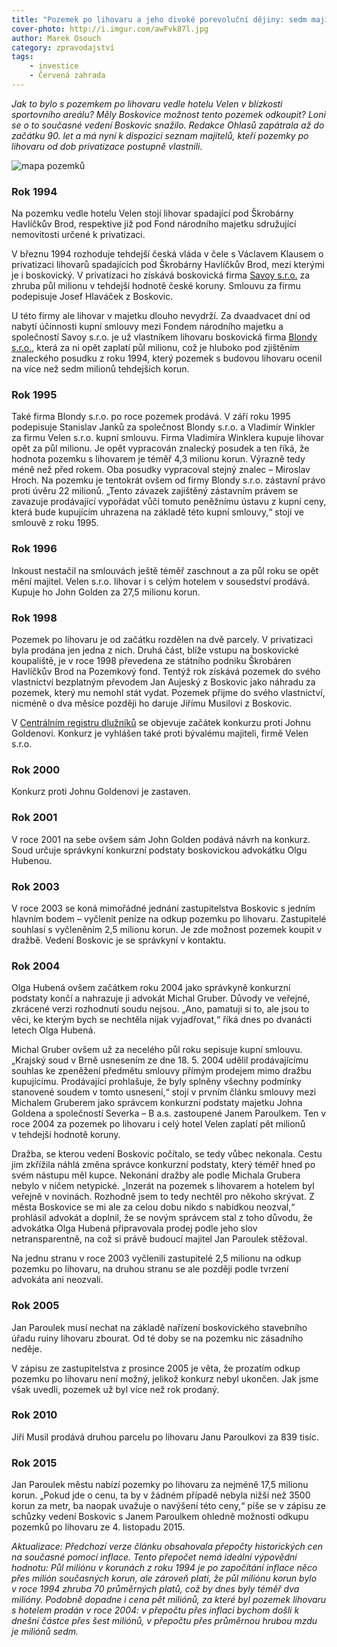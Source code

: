 ```yaml
---
title: "Pozemek po lihovaru a jeho divoké porevoluční dějiny: sedm majitelů, zástavní právo i zrušená dražba"
cover-photo: http://i.imgur.com/awFvk87l.jpg
author: Marek Osouch
category: zpravodajství
tags:
    - investice
    - Červená zahrada
---
```


*Jak to bylo s pozemkem po lihovaru vedle hotelu Velen v blízkosti sportovního areálu? Měly Boskovice možnost tento pozemek odkoupit? Loni se o to současné vedení Boskovic snažilo. Redakce Ohlasů zapátrala až do začátku 90. let a má nyní k dispozici seznam majitelů, kteří pozemky po lihovaru od dob privatizace postupně vlastnili.*

<img src="http://i.imgur.com/US3eOKR.png" alt="mapa pozemků" class="img-responsive img-popup" data-author="Mapy.cz">

### Rok 1994

Na pozemku vedle hotelu Velen stojí lihovar spadající pod Škrobárny Havlíčkův Brod, respektive již pod Fond národního majetku sdružující nemovitosti určené k privatizaci. 

V březnu 1994 rozhoduje tehdejší česká vláda v čele s Václavem Klausem o privatizaci lihovarů spadajících pod Škrobárny Havlíčkův Brod, mezi kterými je i boskovický. V privatizaci ho získává boskovická firma [Savoy s.r.o.](https://or.justice.cz/ias/ui/rejstrik-firma.vysledky?subjektId=559862&typ=UPLNY) za zhruba půl milionu v tehdejší hodnotě české koruny. Smlouvu za firmu podepisuje Josef Hlaváček z Boskovic.

U této firmy ale lihovar v majetku dlouho nevydrží. Za dvaadvacet dní od nabytí účinnosti kupní smlouvy mezi Fondem národního majetku a společností Savoy s.r.o. je už vlastníkem lihovaru boskovická firma [Blondy s.r.o.](https://or.justice.cz/ias/ui/rejstrik-firma.vysledky?subjektId=444419&typ=UPLNY), která za ni opět zaplatí půl milionu, což je hluboko pod zjištěním znaleckého posudku z roku 1994, který pozemek s budovou lihovaru ocenil na více než sedm milionů tehdejších korun.

### Rok 1995

Také firma Blondy s.r.o. po roce pozemek prodává. V září roku 1995 podepisuje Stanislav Janků za společnost Blondy s.r.o. a Vladimír Winkler za firmu Velen s.r.o. kupní smlouvu. Firma Vladimíra Winklera kupuje lihovar opět za půl milionu. Je opět vypracován znalecký posudek a ten říká, že hodnota pozemku s lihovarem je téměř 4,3 milionu korun. Výrazně tedy méně než před rokem. Oba posudky vypracoval stejný znalec – Miroslav Hroch. Na pozemku je tentokrát ovšem od firmy Blondy s.r.o. zástavní právo proti úvěru 22 milionů. „Tento závazek zajištěný zástavním právem se zavazuje prodávající vypořádat vůči tomuto peněžnímu ústavu z kupní ceny, která bude kupujícím uhrazena na základě této kupní smlouvy,“ stojí ve smlouvě z roku 1995.

### Rok 1996

Inkoust nestačil na smlouvách ještě téměř zaschnout a za půl roku se opět mění majitel. Velen s.r.o. lihovar i s celým hotelem v sousedství prodává. Kupuje ho John Golden za 27,5 milionu korun.

### Rok 1998

Pozemek po lihovaru je od začátku rozdělen na dvě parcely. V privatizaci byla prodána jen jedna z nich. Druhá část, blíže vstupu na boskovické koupaliště, je v roce 1998 převedena ze státního podniku Škrobáren Havlíčkův Brod na Pozemkový fond. Tentýž rok získává pozemek do svého vlastnictví bezplatným převodem Jan Aujeský z Boskovic jako náhradu za pozemek, který mu nemohl stát vydat. Pozemek přijme do svého vlastnictví, nicméně o dva měsíce později ho daruje Jiřímu Musilovi z Boskovic.

V [Centrálním registru dlužníků](http://www.centralniregistrdluzniku.cz/navrhy-a-konkursy-na-majetek/163/3775.htm) se objevuje začátek konkurzu proti Johnu Goldenovi. Konkurz je vyhlášen také proti bývalému majiteli, firmě Velen s.r.o.

### Rok 2000

Konkurz proti Johnu Goldenovi je zastaven.

### Rok 2001

V roce 2001 na sebe ovšem sám John Golden podává návrh na konkurz. Soud určuje správkyní konkurzní podstaty boskovickou advokátku Olgu Hubenou.

### Rok 2003

V roce 2003 se koná mimořádné jednání zastupitelstva Boskovic s jedním hlavním bodem – vyčlenit peníze na odkup pozemku po lihovaru. Zastupitelé souhlasí s vyčleněním 2,5 milionu korun. Je zde možnost pozemek koupit v dražbě. Vedení Boskovic je se správkyní v kontaktu.

### Rok 2004

Olga Hubená ovšem začátkem roku 2004 jako správkyně konkurzní podstaty končí a nahrazuje ji advokát Michal Gruber. Důvody ve veřejné, zkrácené verzi rozhodnutí soudu nejsou. „Ano, pamatuji si to, ale jsou to věci, ke kterým bych se nechtěla nijak vyjadřovat,“ říká dnes po dvanácti letech Olga Hubená.

Michal Gruber ovšem už za necelého půl roku sepisuje kupní smlouvu. „Krajský soud v Brně usnesením ze dne 18. 5. 2004 udělil prodávajícímu souhlas ke zpeněžení předmětu smlouvy přímým prodejem mimo dražbu kupujícímu. Prodávající prohlašuje, že byly splněny všechny podmínky stanovené soudem v tomto usnesení,“ stojí v prvním článku smlouvy mezi Michalem Gruberem jako správcem konkurzní podstaty majetku Johna Goldena a společností Severka – B a.s. zastoupené Janem Paroulkem. Ten v roce 2004 za pozemek po lihovaru i celý hotel Velen zaplatí pět milionů v tehdejší hodnotě koruny.

Dražba, se kterou vedení Boskovic počítalo, se tedy vůbec nekonala. Cestu jim zkřížila náhlá změna správce konkurzní podstaty, který téměř hned po svém nástupu měl kupce. Nekonání dražby ale podle Michala Grubera nebylo v ničem netypické. „Inzerát na pozemek s lihovarem a hotelem byl veřejně v novinách. Rozhodně jsem to tedy nechtěl pro někoho skrývat. Z města Boskovice se mi ale za celou dobu nikdo s nabídkou neozval,“ prohlásil advokát a doplnil, že se novým správcem stal z toho důvodu, že advokátka Olga Hubená připravovala prodej podle jeho slov netransparentně, na což si právě budoucí majitel Jan Paroulek stěžoval.

Na jednu stranu v roce 2003 vyčlenili zastupitelé 2,5 milionu na odkup pozemku po lihovaru, na druhou stranu se ale později podle tvrzení advokáta ani neozvali.

### Rok 2005

Jan Paroulek musí nechat na základě nařízení boskovického stavebního úřadu ruiny lihovaru zbourat. Od té doby se na pozemku nic zásadního neděje.

V zápisu ze zastupitelstva z prosince 2005 je věta, že prozatím odkup pozemku po lihovaru není možný, jelikož konkurz nebyl ukončen. Jak jsme však uvedli, pozemek už byl více než rok prodaný. 

### Rok 2010

Jiří Musil prodává druhou parcelu po lihovaru Janu Paroulkovi za 839 tisíc.

### Rok 2015

Jan Paroulek městu nabízí pozemky po lihovaru za nejméně 17,5 milionu korun. „Pokud jde o cenu, ta by v žádném případě nebyla nižší než 3500 korun za metr, ba naopak uvažuje o navýšení této ceny,“ píše se v zápisu ze schůzky vedení Boskovic s Janem Paroulkem ohledně možnosti odkupu pozemků po lihovaru ze 4. listopadu 2015.

*Aktualizace: Předchozí verze článku obsahovala přepočty historických cen na současné pomocí inflace. Tento přepočet nemá ideální výpovědní hodnotu: Půl miliónu v korunách z roku 1994 je po započítání inflace něco přes milión současných korun, ale zároveň platí, že půl miliónu korun bylo v roce 1994 zhruba 70 průměrných platů, což by dnes byly téměř dva milióny. Podobně dopadne i cena pět miliónů, za které byl pozemek lihovaru s hotelem prodán v roce 2004: v přepočtu přes inflaci bychom došli k dnešní částce přes šest miliónů, v přepočtu přes průměrnou hrubou mzdu je miliónů sedm.*
